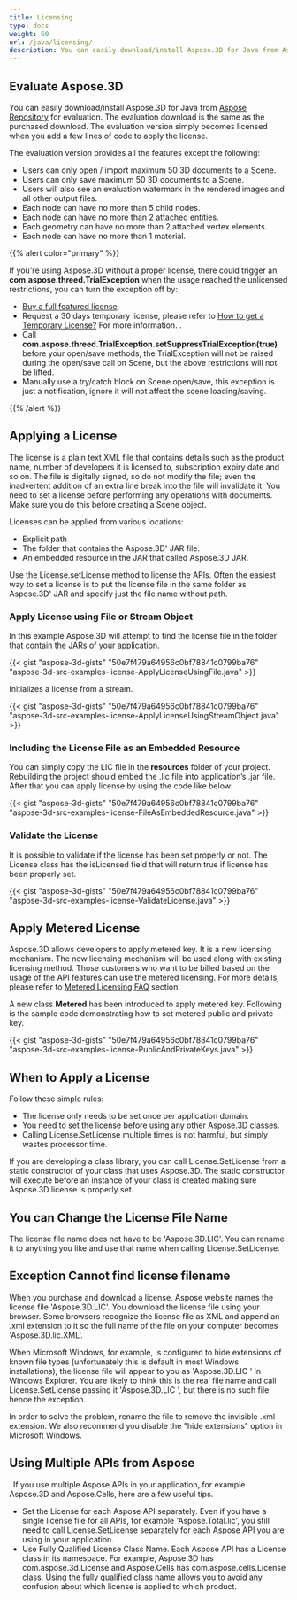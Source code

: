 ```yaml
---
title: Licensing
type: docs
weight: 60
url: /java/licensing/
description: You can easily download/install Aspose.3D for Java from Aspose Repository for evaluation. The evaluation download is the same as the purchased download. The evaluation version simply becomes licensed when you add a few lines of code to apply the license.
---
```


## **Evaluate Aspose.3D**
You can easily download/install Aspose.3D for Java from [Aspose Repository](http://repository.aspose.com/repo/com/aspose/aspose-3d/) for evaluation. The evaluation download is the same as the purchased download. The evaluation version simply becomes licensed when you add a few lines of code to apply the license.

The evaluation version provides all the features except the following:

- Users can only open / import maximum 50 3D documents to a Scene.
- Users can only save maximum 50 3D documents to a Scene.
- Users will also see an evaluation watermark in the rendered images and all other output files.
- Each node can have no more than 5 child nodes.
- Each node can have no more than 2 attached entities.
- Each geometry can have no more than 2 attached vertex elements.
- Each node can have no more than 1 material.

{{% alert color="primary" %}} 

If you're using Aspose.3D without a proper license, there could trigger an **com.aspose.threed.TrialException** when the usage reached the unlicensed restrictions, you can turn the exception off by:

* [Buy a full featured license](https://purchase.aspose.com/buy).
* Request a 30 days temporary license, please refer to [How to get a Temporary License?](https://purchase.aspose.com/temporary-license) For more information.
.
* Call **com.aspose.threed.TrialException.setSuppressTrialException(true)** before your open/save methods, the TrialException will not be raised during the open/save call on Scene, but the above restrictions will not be lifted.
* Manually use a try/catch block on Scene.open/save, this exception is just a notification, ignore it will not affect the scene loading/saving.

{{% /alert %}} 
## **Applying a License**
The license is a plain text XML file that contains details such as the product name, number of developers it is licensed to, subscription expiry date and so on. The file is digitally signed, so do not modify the file; even the inadvertent addition of an extra line break into the file will invalidate it. You need to set a license before performing any operations with documents. Make sure you do this before creating a Scene object.

Licenses can be applied from various locations:

- Explicit path
- The folder that contains the Aspose.3D' JAR file.
- An embedded resource in the JAR that called Aspose.3D JAR.

Use the License.setLicense method to license the APIs. Often the easiest way to set a license is to put the license file in the same folder as Aspose.3D' JAR and specify just the file name without path.
### **Apply License using File or Stream Object**
In this example Aspose.3D will attempt to find the license file in the folder that contain the JARs of your application.

{{< gist "aspose-3d-gists" "50e7f479a64956c0bf78841c0799ba76" "aspose-3d-src-examples-license-ApplyLicenseUsingFile.java" >}}

Initializes a license from a stream.

{{< gist "aspose-3d-gists" "50e7f479a64956c0bf78841c0799ba76" "aspose-3d-src-examples-license-ApplyLicenseUsingStreamObject.java" >}}
### **Including the License File as an Embedded Resource**
You can simply copy the LIC file in the **resources** folder of your project. Rebuilding the project should embed the .lic file into application’s .jar file. After that you can apply license by using the code like below:

{{< gist "aspose-3d-gists" "50e7f479a64956c0bf78841c0799ba76" "aspose-3d-src-examples-license-FileAsEmbeddedResource.java" >}}
### **Validate the License**
It is possible to validate if the license has been set properly or not. The License class has the isLicensed field that will return true if license has been properly set.

{{< gist "aspose-3d-gists" "50e7f479a64956c0bf78841c0799ba76" "aspose-3d-src-examples-license-ValidateLicense.java" >}}
## **Apply Metered License**
Aspose.3D allows developers to apply metered key. It is a new licensing mechanism. The new licensing mechanism will be used along with existing licensing method. Those customers who want to be billed based on the usage of the API features can use the metered licensing. For more details, please refer to [Metered Licensing FAQ](https://purchase.aspose.com/faqs/licensing/metered) section.

A new class **Metered** has been introduced to apply metered key. Following is the sample code demonstrating how to set metered public and private key.

{{< gist "aspose-3d-gists" "50e7f479a64956c0bf78841c0799ba76" "aspose-3d-src-examples-license-PublicAndPrivateKeys.java" >}}
## **When to Apply a License**
Follow these simple rules:

- The license only needs to be set once per application domain.
- You need to set the license before using any other Aspose.3D classes.
- Calling License.SetLicense multiple times is not harmful, but simply wastes processor time.

If you are developing a class library, you can call License.SetLicense from a static constructor of your class that uses Aspose.3D. The static constructor will execute before an instance of your class is created making sure Aspose.3D license is properly set.
## **You can Change the License File Name**
The license file name does not have to be 'Aspose.3D.LIC'. You can rename it to anything you like and use that name when calling License.SetLicense.
## **Exception Cannot find license filename**
When you purchase and download a license, Aspose website names the license file 'Aspose.3D.LIC'. You download the license file using your browser. Some browsers recognize the license file as XML and append an .xml extension to it so the full name of the file on your computer becomes 'Aspose.3D.lic.XML'.

When Microsoft Windows, for example, is configured to hide extensions of known file types (unfortunately this is default in most Windows installations), the license file will appear to you as 'Aspose.3D.LIC ' in Windows Explorer. You are likely to think this is the real file name and call License.SetLicense passing it 'Aspose.3D.LIC ', but there is no such file, hence the exception.

In order to solve the problem, rename the file to remove the invisible .xml extension. We also recommend you disable the "hide extensions" option in Microsoft Windows.
## **Using Multiple APIs from Aspose**
` `If you use multiple Aspose APIs in your application, for example Aspose.3D and Aspose.Cells, here are a few useful tips. 

- Set the License for each Aspose API separately. Even if you have a single license file for all APIs, for example 'Aspose.Total.lic', you still need to call License.SetLicense separately for each Aspose API you are using in your application.
- Use Fully Qualified License Class Name. Each Aspose API has a License class in its namespace. For example, Aspose.3D has com.aspose.3d.License and Aspose.Cells has com.aspose.cells.License class. Using the fully qualified class name allows you to avoid any confusion about which license is applied to which product.
